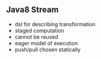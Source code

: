 ## Java8 Stream
 - dsl for describing transformation          <!-- .element: class="fragment" -->
 - staged computation             <!-- .element: class="fragment" -->
 - cannot be reused               <!-- .element: class="fragment" -->
 - eager model of execution       <!-- .element: class="fragment" -->
 - push/pull chosen statically    <!-- .element: class="fragment" -->
 
